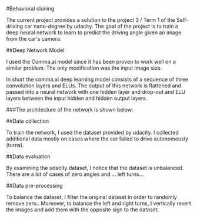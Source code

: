 #Behavioral cloning

The current project provides a solution to the project 3 / Term 1 of the Self-driving car nano-degree by udacity.
The goal of the project is to train a deep neural network to learn to predict the driving angle given an image from the car's camera.

##Deep Network Model

I used the Comma.ai model since it has been proven to work well on a similar problem. The only modification was the input image size.

In short the comma.ai deep learning model consists of a sequence of three convolution layers and ELUs. The output of this network is flattened and passed into a neural network with one hidden layer and drop-out and ELU layers between the input hidden and hidden output layers.

###The architecture of the network is shown below:


##Data collection

To train the network, I used the dataset provided by udacity. I collected additional data mostly on cases where the car failed to drive autonomously (turns). 

##Data evaluation

By examining the udacity dataset, I notice that the dataset is unbalanced. There are a lot of cases of zero angles and ... left turns...

##Data pre-processing

To balance the dataset, I filter the original dataset in order to randomly remove zero.. Moreover, to balance the left and right turns, I vertically revert the images and add them with the opposite sign to the dataset. 
